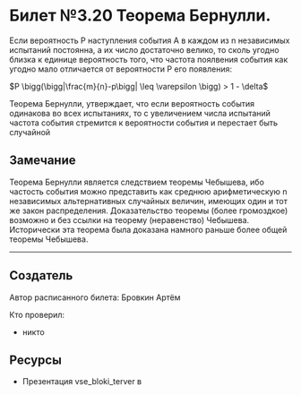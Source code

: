 # Билет №3.20 Теорема Бернулли.
Если вероятность P наступления события A в каждом из n независимых испытаний постоянна,
а их число достаточно велико, то сколь угодно близка к единице вероятность того, что частота
поялвения события как угодно мало отличается от вероятности P его появления:

$P \bigg(\bigg|\frac{m}{n}-p\bigg| \leq \varepsilon \bigg) > 1 - \delta$

Теорема Бернулли, утверждает, что если вероятность события одинакова во всех испытаниях, то с увеличением числа испытаний частота события стремится к вероятности события и перестает быть случайной

## Замечание

Теорема Бернулли является следствием теоремы Чебышева, ибо частость события можно представить как среднюю арифметическую n независимых альтернативных случайных величин, имеющих один и тот же закон распределения. Доказательство теоремы (более громоздкое) возможно и без ссылки на теорему (неравенство) Чебышева. Исторически эта теорема была доказана намного раньше более общей теоремы Чебышева.

---
## Создатель

Автор расписанного билета: Бровкин Артём

Кто проверил:
- никто

## Ресурсы
- Презентация vse_bloki_terver
в
